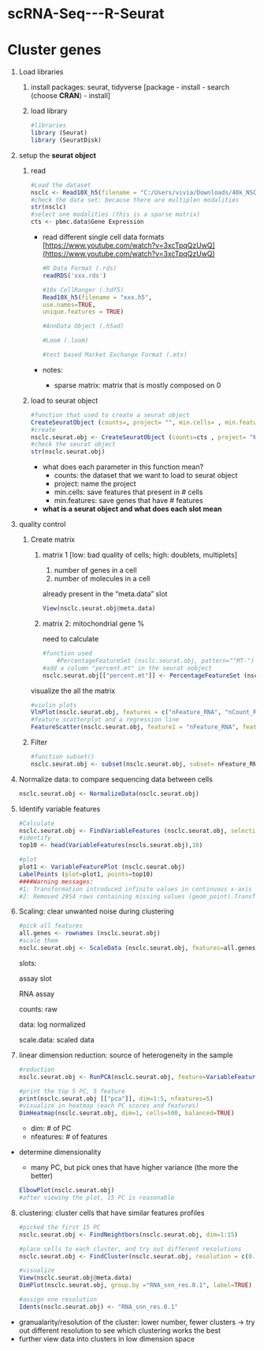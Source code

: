 # scRNA-Seq---R-Seurat
# Cluster genes

1. Load libraries 
    1. install packages: seurat, tidyverse [package - install - search (choose **CRAN**) - install]
    2. load library 
        
        ```r
        #libraries 
        library (Seurat)
        library (SeuratDisk)
        ```
        

1. setup the **seurat object**
    1. read 
        
        ```r
        #Load the dataset
        nsclc <- Read10X_h5(filename = "C:/Users/vivia/Downloads/40k_NSCLC_DTC_3p_HT_nextgem_Multiplex_count_raw_feature_bc_matrix.h5")
        #check the data set: because there are multiplen modalities 
        str(nsclc) 
        #select one modalities (this is a sparse matrix)
        cts <- pbmc.data$Gene Expression
        ```
        
        - read different single cell data formats [https://www.youtube.com/watch?v=3xcTpqQzUwQ](https://www.youtube.com/watch?v=3xcTpqQzUwQ)
            
            ```r
            #R Data Format (.rds)
            readRDS('xxx.rds')
            
            #10x CellRanger (.hdf5)
            Read10X_h5(filename = "xxx.h5", 
            use.names=TRUE,
            unique.features = TRUE)
            
            #AnnData Object (.h5ad)
            
            #Loom (.loom)
            
            #test based Market Exchange Format (.mtx)
            ```
            
        - notes:
            - sparse matrix: matrix that is mostly composed on 0
    2. load to seurat object 
        
        ```r
        #function that used to create a seurat object
        CreateSeuratObject (counts=, project= "", min.cells= , min.features= )
        #create 
        nsclc.seurat.obj <- CreateSeuratObject (counts=cts , project= "NSCLC", min.cells=3 , min.features=200 )
        #check the seurat object 
        str(nsclc.seurat.obj)
        ```
        
        - what does each parameter in this function mean?
            - counts: the dataset that we want to load to seurat object
            - project: name the project
            - min.cells: save features that present in # cells
            - min.features: save genes that have # features
        - **what is a seurat object and what does each slot mean**
        
2. quality control 
    1. Create matrix
        1. matrix 1 [low: bad quality of cells; high: doublets, multiplets]
            1. number of genes in a cell 
            2. number of molecules in a cell
            
            already present in the “meta.data” slot
            
            ```r
            View(nsclc.seurat.obj@meta.data)
            ```
            
        2. matrix 2: mitochondrial gene %
            
            need to calculate 
            
            ```r
            #function used
            	#PercentageFeatureSet (nsclc.seurat.obj, pattern="^MT-")
            #add a column "percent.mt" in the seurat oobject
            nsclc.seurat.obj[["percent.mt"]] <- PercentageFeatureSet (nsclc.seurat.obj, pattern="^MT-")
            ```
            
        
        visualize the all the matrix
        
        ```r
        #violin plots
        VlnPlot(nsclc.seurat.obj, features = c("nFeature_RNA", "nCount_RNA", "percent.mt"), ncol=3)
        #feature scatterplot and a regression line
        FeatureScatter(nsclc.seurat.obj, feature1 = "nFeature_RNA", feature2 = "nCount_RNA") + geom_smooth(method = 'lm') 
        ```
        
    2. Filter 
        
        ```r
        #function subset()
        nsclc.seurat.obj <- subset(nsclc.seurat.obj, subset= nFeature_RNA>200, & nFeatureRNA<2500 & percent.mt<5) 
        ```
        

1. Normalize data: to compare sequencing data between cells 
    
    ```r
    nsclc.seurat.obj <- NormalizeData(nsclc.seurat.obj)
    ```
    

1. Identify variable features
    
    ```r
    #Calculate 
    nsclc.seurat.obj <- FindVariableFeatures (nsclc.seurat.obj, selection.method="vst", nfeatures=2000)
    #identify 
    top10 <- head(VariableFeatures(nscls.seurat.obj),10)
    
    #plot 
    plot1 <- VariableFeaturePlot (nsclc.seurat.obj)
    LabelPoints (plot=plot1, points=top10)
    ####Warning messages:
    #1: Transformation introduced infinite values in continuous x-axis 
    #2: Removed 2954 rows containing missing values (geom_point).Transformation introduced infinite values in continuous x-axis 
    ```
    

1. Scaling: clear unwanted noise during clustering 
    
    ```r
    #pick all features
    all.genes <- rownames (nsclc.seurat.obj)
    #scale them 
    nsclc.seurat.obj <- ScaleData (nsclc.seurat.obj, features=all.genes)
    ```
    
    slots:
    
    assay slot
    
    RNA assay
    
    counts: raw
    
    data: log normalized
    
    scale.data: scaled data 
    
2. linear dimension reduction: source of heterogeneity in the sample
    
    ```r
    #reduction 
    nsclc.seurat.obj <- RunPCA(nsclc.seurat.obj, feature=VariableFeatures(object=nsclc.seurat.obj))
    
    #print the top 5 PC, 5 feature
    print(nsclc.seurat.obj [["pca"]], dim=1:5, nfeatures=5)
    #visualize in heatmap (each PC scores and features)
    DimHeatmap(nsclc.seurat.obj, dim=1, cells=500, balanced=TRUE)
    ```
    
    - dim: # of PC
    - nfeatures: # of features
- determine dimensionality
    - many PC, but pick ones that have higher variance (the more the better)
    
    ```r
    ElbowPlot(nsclc.seurat.obj)
    #after viewing the plot, 15 PC is reasonable 
    ```
    

8. clustering: cluster cells that have similar features profiles
    
    ```r
    #picked the first 15 PC
    nsclc.seurat.obj <- FindNeightbors(nsclc.seurat.obj, dim=1:15) 
    
    #place cells to each cluster, and try out different resolutions 
    nsclc.seurat.obj <- FindCluster(nsclc.seurat.obj, resolution = c(0.1, 0.3, 0.5, 0.7, 1))
    
    #visualize
    View(nsclc.seurat.obj@meta.data) 
    DimPlot(nsclc.seurat.obj, group.by ="RNA_snn_res.0.1", label=TRUE)
    
    #assign one resolution 
    Idents(nsclc.seurat.obj) <- "RNA_snn_res.0.1"
    ```
    
- granualarity/resolution of the cluster: lower number, fewer clusters → try out different resolution to see which clustering works the best
- further view data into clusters in low dimension space
